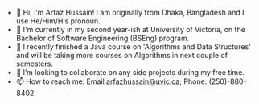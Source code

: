- 👋 Hi, I’m Arfaz Hussain! I am originally from Dhaka, Bangladesh and I use He/Him/His pronoun.
- 🏫 I'm currently in my second year-ish at University of Victoria, on the Bachelor of Software Engineering (BSEng) program.
- 🌱 I recently finished a Java course on 'Algorithms and Data Structures' and will be taking more courses on Algorithms in next couple of semesters.
- 💞️ I’m looking to collaborate on any side projects during my free time.
- 📫 How to reach me: Email <arfazhussain@uvic.ca>; Phone: (250)-880-8402

<!---
arfazhuss/arfazhuss is a ✨ special ✨ repository because its `README.md` (this file) appears on your GitHub profile.
You can click the Preview link to take a look at your changes.
--->
